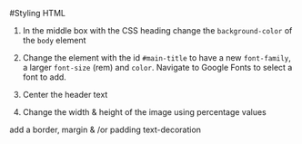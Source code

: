 #Styling HTML

1. In the middle box with the CSS heading change the `background-color` of the `body` element

2. Change the element with the id `#main-title` to have a new `font-family`, a larger `font-size` (rem) and `color`. Navigate to Google Fonts to select a font to add. 

3. Center the header text

4. Change the width & height of the image using percentage values

add a border, margin & /or padding
text-decoration